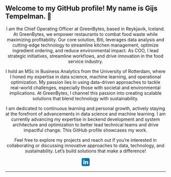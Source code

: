 <p align="center"> 
  <h2>Welcome to my GitHub profile! My name is Gijs Tempelman. 👋
  </h2> 
  <p align="center">I am the Chief Operating Officer at GreenBytes, based in Reykjavik, Iceland. At GreenBytes, we empower restaurants to combat food waste while maximizing profitability. Our core solution, Biti, leverages data analysis and cutting-edge technology to streamline kitchen management, optimize ingredient ordering, and reduce environmental impact. As COO, I lead strategic initiatives, streamline workflows, and drive innovation in the food service industry. 
  </p>
  <p align="center">I hold an MSc in Business Analytics from the University of Rotterdam, where I honed my expertise in data science, machine learning, and operational optimization. My passion lies in using data-driven approaches to tackle real-world challenges, especially those with societal and environmental implications. At GreenBytes, I channel this passion into creating scalable solutions that blend technology with sustainability. 
  </p> 
  <p align="center">I am dedicated to continuous learning and personal growth, actively staying at the forefront of advancements in data science and machine learning. I am currently advancing my expertise in beckend development and system architecture and optimization to better lead technical teams and drive impactful change. This GitHub profile showcases my work. 
  </p> 
  <p align="center">Feel free to explore my projects and reach out if you’re interested in collaborating or discussing innovative approaches to data, technology, and sustainability. Let’s build solutions that make a difference! 
  </p> 
  <p align="center"><a href="https://www.linkedin.com/in/gijs-tempelman-640128217/"><img src="https://github.com/gijstemp/gijstemp/blob/main/linkedin.svg" height=25> 
  </p> 
    <hr>
